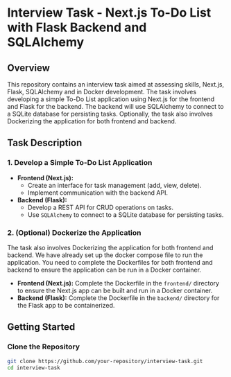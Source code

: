 # Interview Task - Next.js To-Do List with Flask Backend and SQLAlchemy

## Overview
This repository contains an interview task aimed at assessing skills, Next.js, Flask, SQLAlchemy and in Docker development. The task involves developing a simple To-Do List application using Next.js for the frontend and Flask for the backend. The backend will use SQLAlchemy to connect to a SQLite database for persisting tasks.
Optionally, the task also involves Dockerizing the application for both frontend and backend.

## Task Description

### 1. Develop a Simple To-Do List Application
- **Frontend (Next.js):**
  - Create an interface for task management (add, view, delete).
  - Implement communication with the backend API.
- **Backend (Flask):**
  - Develop a REST API for CRUD operations on tasks.
  - Use `SQLAlchemy` to connect to a SQLite database for persisting tasks.

### 2. (Optional) Dockerize the Application
The task also involves Dockerizing the application for both frontend and backend. We have already set up the docker compose file to run the application. You need to complete the Dockerfiles for both frontend and backend to ensure the application can be run in a Docker container.
- **Frontend (Next.js):**
  Complete the Dockerfile in the `frontend/` directory to ensure the Next.js app can be built and run in a Docker container.
- **Backend (Flask):**
  Complete the Dockerfile in the `backend/` directory for the Flask app to be containerized.


## Getting Started

### Clone the Repository
```bash
git clone https://github.com/your-repository/interview-task.git
cd interview-task